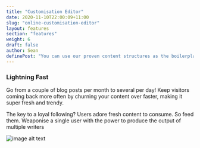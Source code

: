 ```yaml
---
title: "Customisation Editor"
date: 2020-11-10T22:00:09+11:00
slug: "online-customisation-editor"
layout: features
section: "features"
weight: 6
draft: false
author: Sean
definePost: "You can use our proven content structures as the boilerplate for your content. Make custom edits to any aspects of the content via an intuitive inline Editor. "
---
```


### Lightning Fast

Go from a couple of blog posts per month to several per day! Keep visitors coming back more often by churning your content over faster, making it super fresh and trendy.

The key to a loyal following? Users adore fresh content to consume. So feed them. Weaponise a single user with the power to produce the output of multiple writers

![image alt text](/images/place6.jpg)
